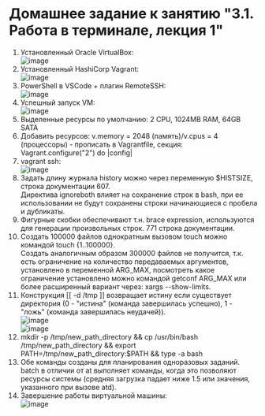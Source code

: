 # Домашнее задание к занятию "3.1. Работа в терминале, лекция 1"

1. Установленный Oracle VirtualBox:  
  ![image](https://user-images.githubusercontent.com/105848432/172354339-57ff23a0-1d54-438f-bcfb-61bc5e547b46.png)  
2. Установленный HashiCorp Vagrant:  
  ![image](https://user-images.githubusercontent.com/105848432/172354240-60db30d8-59d3-4f41-bd70-af7927929cfd.png)  
3. PowerShell в VSCode + плагин RemoteSSH:  
  ![image](https://user-images.githubusercontent.com/105848432/173374252-993141bf-cb33-4a2c-9aaa-3edecac09641.png)  
4. Успешный запуск VM:  
  ![image](https://user-images.githubusercontent.com/105848432/172360213-12723c89-2e1d-44b9-bf5e-fe99f0c42780.png)  
5. Выделенные ресурсы по умолчанию: 2 CPU, 1024MB RAM, 64GB SATA  
6. Добавить ресурсов: v.memory = 2048 (память)/v.cpus = 4 (процессоры) - прописать в Vagrantfile, секция: Vagrant.configure("2") do |config|  
7. vagrant ssh:  
  ![image](https://user-images.githubusercontent.com/105848432/172360374-9fcc4928-6757-4cbb-b40b-a7b118cdbee6.png)
8. Задать длину журнала history можно через переменную $HISTSIZE, строка документации 607.  
Директива ignoreboth влияет на сохранение строк в bash, при ее использовании не будут сохранены строки начинающиеся с пробела и дубликаты.  
9. Фигурные скобки обеспечивают т.н. brace expression, используются для генерации произвольных строк. 771 строка документации.
10. Создать 100000 файлов однократным вызовом touch можно командой touch {1..100000}.  
Создать аналогичным образом 300000 файлов не получится, т.к. есть ограничение на количество передаваемых аргументов, установлено в переменной ARG_MAX, посмотреть какое ограничение установлено можно командой getconf ARG_MAX или более расширенный вариант через: xargs --show-limits.  
11. Конструкция [[ -d /tmp ]] возвращает истину если существует директория (0 - "истина" (команда завершилась успешно), 1 - "ложь" (команда завершилась неудачей)).  
  ![image](https://user-images.githubusercontent.com/105848432/173431533-d2567f77-2cd0-4eb6-92b9-9ba086bbd3de.png)  
  ![image](https://user-images.githubusercontent.com/105848432/173431829-e7c1a1d5-d088-45cd-b92a-25ac8e42240f.png)  
13. mkdir -p /tmp/new_path_directory && cp /usr/bin/bash /tmp/new_path_directory && export PATH=/tmp/new_path_directory:$PATH && type -a bash  
14. Обе команды созданы для планирования одноразовых заданий. batch в отличии от at выполняет команды, когда это позволяют ресурсы системы (средняя загрузка падает ниже 1.5 или значения, указанного при вызове atd).  
15. Завершение работы виртуальной машины:  
  ![image](https://user-images.githubusercontent.com/105848432/173359558-b2897f09-80b8-4fda-98ca-af57e53a6fbd.png)  
